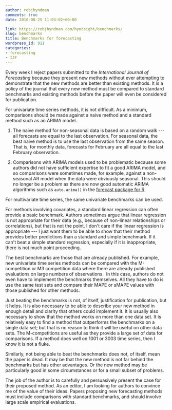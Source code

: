 ```yaml
---
author: robjhyndman
comments: true
date: 2010-08-25 11:03:02+00:00

link: https://robjhyndman.com/hyndsight/benchmarks/
slug: benchmarks
title: Benchmarks for forecasting
wordpress_id: 911
categories:
- forecasting
- IJF
---
```


Every week I reject papers submitted to the _International Journal of Forecasting_ because they present new methods without ever attempting to demonstrate that the new methods are better than existing methods. It is a policy of the journal that every new method must be compared to standard benchmarks and existing methods before the paper will even be considered for publication.

For univariate time series methods, it is not difficult. As a minimum, comparisons should be made against a naive method and a standard method such as an ARIMA model.




  1. The naive method for non-seasonal data is based on a random walk --- all forecasts are equal to the last observation. For seasonal data, the best naive method is to use the last observation from the same season. That is, for monthly data, forecasts for February are all equal to the last February observation.


  2. Comparisons with ARIMA models used to be problematic because some authors did not have sufficient expertise to fit a good ARIMA model, and so comparisons were sometimes made, for example, against a non-seasonal AR model when the data were obviously seasonal. This should no longer be a problem as there are now good automatic ARIMA algorithms such as `auto.arima()` in the [forecast package for R](http://github.com/robjhyndman/forecast/).


For multivariate time series, the same univariate benchmarks can be used.

For methods involving covariates, a standard linear regression can often provide a basic benchmark. Authors sometimes argue that linear regression is not appropriate for their data (e.g., because of non-linear relationships or correlations), but that is not the point. I don't care if the linear regression is appropriate --- I just want them to be able to show that their method provides better predictions than a standard and simple benchmark. If it can't beat a simple standard regression, especially if it is inappropriate, there is not much point proceeding.

The best benchmarks are those that are already published. For example, new univariate time series methods can be compared with the M-competition or M3 competition data where there are already published evaluations on large numbers of observations.  In this case, authors do not even have to implement the benchmarks themselves. All they have to do is use the same test sets and compare their MAPE or sMAPE values with those published for other methods.

Just beating the benchmarks is not, of itself, justification for publication, but it helps. It is also necessary to be able to describe your new method in enough detail and clarity that others could implement it. It is usually also necessary to show that the method works on more than one data set. It is relatively easy to find a method that outperforms the benchmarks on a single data set; but that is no reason to think it will be useful on other data sets. The M-competitions are useful as they provide a large set of data for comparisons. If a method does well on 1001 or 3003 time series, then I know it is not a fluke.

Similarly, not being able to beat the benchmarks does not, of itself, mean the paper is dead. It may be that the new method is not far behind the benchmarks but has other advantages. Or the new method may be particularly good in some circumstances or for a small subset of problems.

The job of the author is to carefully and persuasively present the case for their proposed method. As an editor, I am looking for authors to convince me of the value of their ideas. Papers proposing new forecasting methods must include comparisons with standard benchmarks, and should involve large scale empirical evaluations.
